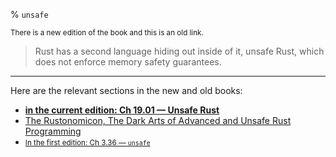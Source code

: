 % `unsafe`

<small>There is a new edition of the book and this is an old link.</small>

> Rust has a second language hiding out inside of it, unsafe Rust, which does not enforce memory safety guarantees.

---

Here are the relevant sections in the new and old books:

* **[in the current edition: Ch 19.01 — Unsafe Rust][2]**
* [The Rustonomicon, The Dark Arts of Advanced and Unsafe Rust Programming][3]
* <small>[In the first edition: Ch 3.36 — `unsafe`][1]</small>


[1]: https://doc.rust-lang.org/1.30.0/book/first-edition/unsafe.html
[2]: ch19-01-unsafe-rust.html
[3]: https://doc.rust-lang.org/nomicon/index.html
